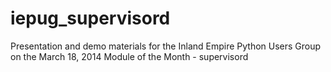 iepug_supervisord
=================
Presentation and demo materials for the Inland Empire Python Users Group on the March 18, 2014 Module of the Month - supervisord